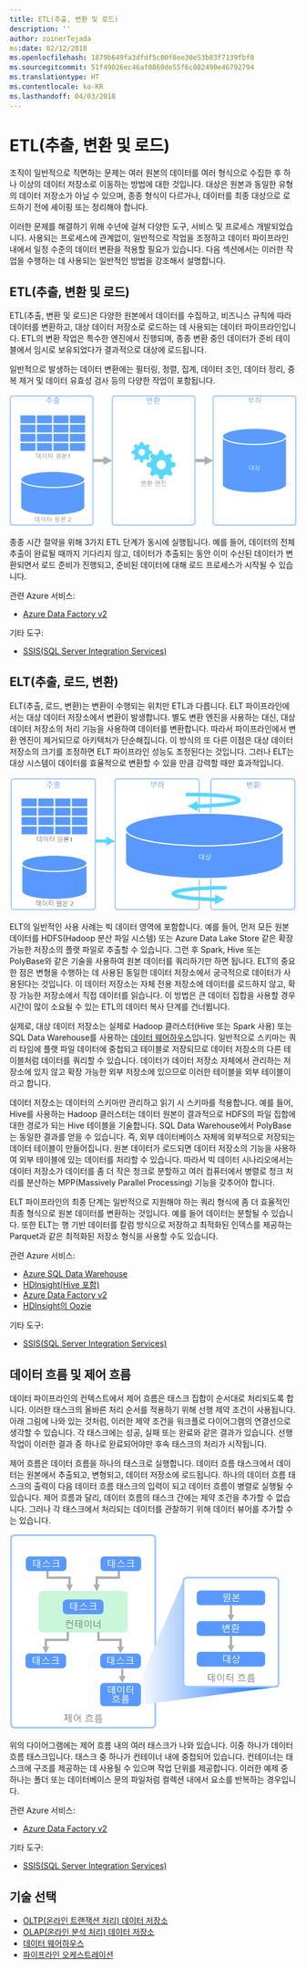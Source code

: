 ```yaml
---
title: ETL(추출, 변환 및 로드)
description: ''
author: zoinerTejada
ms:date: 02/12/2018
ms.openlocfilehash: 1879b649fa3dfdf5c00f8ee30e53b83f7139fbf0
ms.sourcegitcommit: 51f49026ec46af0860de55f6c082490e46792794
ms.translationtype: HT
ms.contentlocale: ko-KR
ms.lasthandoff: 04/03/2018
---
```

# <a name="extract-transform-and-load-etl"></a>ETL(추출, 변환 및 로드)

조직이 일반적으로 직면하는 문제는 여러 원본의 데이터를 여러 형식으로 수집한 후 하나 이상의 데이터 저장소로 이동하는 방법에 대한 것입니다. 대상은 원본과 동일한 유형의 데이터 저장소가 아닐 수 있으며, 종종 형식이 다르거나, 데이터를 최종 대상으로 로드하기 전에 셰이핑 또는 정리해야 합니다.

이러한 문제를 해결하기 위해 수년에 걸쳐 다양한 도구, 서비스 및 프로세스 개발되었습니다. 사용되는 프로세스에 관계없이, 일반적으로 작업을 조정하고 데이터 파이프라인 내에서 일정 수준의 데이터 변환을 적용할 필요가 있습니다. 다음 섹션에서는 이러한 작업을 수행하는 데 사용되는 일반적인 방법을 강조해서 설명합니다.

## <a name="extract-transform-and-load-etl"></a>ETL(추출, 변환 및 로드)

ETL(추출, 변환 및 로드)은 다양한 원본에서 데이터를 수집하고, 비즈니스 규칙에 따라 데이터를 변환하고, 대상 데이터 저장소로 로드하는 데 사용되는 데이터 파이프라인입니다. ETL의 변환 작업은 특수한 엔진에서 진행되며, 종종 변환 중인 데이터가 준비 테이블에서 임시로 보유되었다가 결과적으로 대상에 로드됩니다.

일반적으로 발생하는 데이터 변환에는 필터링, 정렬, 집계, 데이터 조인, 데이터 정리, 중복 제거 및 데이터 유효성 검사 등의 다양한 작업이 포함됩니다.

![ETL(추출, 변환, 로드) 프로세스](../images/etl.png)

종종 시간 절약을 위해 3가지 ETL 단계가 동시에 실행됩니다. 예를 들어, 데이터의 전체 추출이 완료될 때까지 기다리지 않고, 데이터가 추출되는 동안 이미 수신된 데이터가 변환되면서 로드 준비가 진행되고, 준비된 데이터에 대해 로드 프로세스가 시작될 수 있습니다.

관련 Azure 서비스:
- [Azure Data Factory v2](https://azure.microsoft.com/services/data-factory/)

기타 도구:
- [SSIS(SQL Server Integration Services)](/sql/integration-services/sql-server-integration-services)

## <a name="extract-load-and-transform-elt"></a>ELT(추출, 로드, 변환)

ELT(추출, 로드, 변환)는 변환이 수행되는 위치만 ETL과 다릅니다. ELT 파이프라인에서는 대상 데이터 저장소에서 변환이 발생합니다. 별도 변환 엔진을 사용하는 대신, 대상 데이터 저장소의 처리 기능을 사용하여 데이터를 변환합니다. 따라서 파이프라인에서 변환 엔진이 제거되므로 아키텍처가 단순해집니다. 이 방식의 또 다른 이점은 대상 데이터 저장소의 크기를 조정하면 ELT 파이프라인 성능도 조정된다는 것입니다. 그러나 ELT는 대상 시스템이 데이터를 효율적으로 변환할 수 있을 만큼 강력할 때만 효과적입니다.

![ELT(추출, 로드, 변환) 프로세스](../images/elt.png)

ELT의 일반적인 사용 사례는 빅 데이터 영역에 포함합니다. 예를 들어, 먼저 모든 원본 데이터를 HDFS(Hadoop 분산 파일 시스템) 또는 Azure Data Lake Store 같은 확장 가능한 저장소의 플랫 파일로 추출할 수 있습니다. 그런 후 Spark, Hive 또는 PolyBase와 같은 기술을 사용하여 원본 데이터를 쿼리하기만 하면 됩니다. ELT의 중요한 점은 변형을 수행하는 데 사용된 동일한 데이터 저장소에서 궁극적으로 데이터가 사용된다는 것입니다. 이 데이터 저장소는 자체 전용 저장소에 데이터를 로드하지 않고, 확장 가능한 저장소에서 직접 데이터를 읽습니다. 이 방법은 큰 데이터 집합을 사용할 경우 시간이 많이 소요될 수 있는 ETL의 데이터 복사 단계를 건너뜁니다.

실제로, 대상 데이터 저장소는 실제로 Hadoop 클러스터(Hive 또는 Spark 사용) 또는 SQL Data Warehouse를 사용하는 [데이터 웨어하우스](./data-warehousing.md)입니다. 일반적으로 스키마는 쿼리 타임에 플랫 파일 데이터에 중첩되고 테이블로 저장되므로 데이터 저장소의 다른 테이블처럼 데이터를 쿼리할 수 있습니다. 데이터가 데이터 저장소 자체에서 관리하는 저장소에 있지 않고 확장 가능한 외부 저장소에 있으므로 이러한 테이블을 외부 테이블이라고 합니다. 

데이터 저장소는 데이터의 스키마만 관리하고 읽기 시 스키마를 적용합니다. 예를 들어, Hive를 사용하는 Hadoop 클러스터는 데이터 원본이 결과적으로 HDFS의 파일 집합에 대한 경로가 되는 Hive 테이블을 기술합니다. SQL Data Warehouse에서 PolyBase는 동일한 결과를 얻을 수 있습니다. 즉, 외부 데이터베이스 자체에 외부적으로 저장되는 데이터 테이블이 만들어집니다. 원본 데이터가 로드되면 데이터 저장소의 기능을 사용하여 외부 테이블에 있는 데이터를 처리할 수 있습니다. 따라서 빅 데이터 시나리오에서는 데이터 저장소가 데이터를 좀 더 작은 청크로 분할하고 여러 컴퓨터에서 병렬로 청크 처리를 분산하는 MPP(Massively Parallel Processing) 기능을 갖추어야 합니다.

ELT 파이프라인의 최종 단계는 일반적으로 지원해야 하는 쿼리 형식에 좀 더 효율적인 최종 형식으로 원본 데이터를 변환하는 것입니다. 예를 들어 데이터는 분할될 수 있습니다. 또한 ELT는 행 기반 데이터를 칼럼 방식으로 저장하고 최적화된 인덱스를 제공하는 Parquet과 같은 최적화된 저장소 형식을 사용할 수도 있습니다. 

관련 Azure 서비스:

- [Azure SQL Data Warehouse](/azure/sql-data-warehouse/sql-data-warehouse-overview-what-is)
- [HDInsight(Hive 포함)](/azure/hdinsight/hadoop/hdinsight-use-hive)
- [Azure Data Factory v2](https://azure.microsoft.com/services/data-factory/)
- [HDInsight의 Oozie](/azure/hdinsight/hdinsight-use-oozie-linux-mac)

기타 도구:

- [SSIS(SQL Server Integration Services)](/sql/integration-services/sql-server-integration-services)

## <a name="data-flow-and-control-flow"></a>데이터 흐름 및 제어 흐름

데이터 파이프라인의 컨텍스트에서 제어 흐름은 태스크 집합이 순서대로 처리되도록 합니다. 이러한 태스크의 올바른 처리 순서를 적용하기 위해 선행 제약 조건이 사용됩니다. 아래 그림에 나와 있는 것처럼, 이러한 제약 조건을 워크플로 다이어그램의 연결선으로 생각할 수 있습니다. 각 태스크에는 성공, 실패 또는 완료와 같은 결과가 있습니다. 선행 작업이 이러한 결과 중 하나로 완료되어야만 후속 태스크의 처리가 시작됩니다.

제어 흐름은 데이터 흐름을 하나의 태스크로 실행합니다. 데이터 흐름 태스크에서 데이터는 원본에서 추출되고, 변형되고, 데이터 저장소에 로드됩니다. 하나의 데이터 흐름 태스크의 출력이 다음 데이터 흐름 태스크의 입력이 되고 데이터 흐름이 병렬로 실행될 수 있습니다. 제어 흐름과 달리, 데이터 흐름의 태스크 간에는 제약 조건을 추가할 수 없습니다. 그러나 각 태스크에서 처리되는 데이터를 관찰하기 위해 데이터 뷰어를 추가할 수는 있습니다.

![제어 흐름 내에서 태스크로 실행되는 데이터 흐름](../images/control-flow-data-flow.png)

위의 다이어그램에는 제어 흐름 내의 여러 태스크가 나와 있습니다. 이중 하나가 데이터 흐름 태스크입니다. 태스크 중 하나가 컨테이너 내에 중첩되어 있습니다. 컨테이너는 태스크에 구조를 제공하는 데 사용될 수 있으며 작업 단위를 제공합니다. 이러한 예제 중 하나는 폴더 또는 데이터베이스 문의 파일처럼 컬렉션 내에서 요소를 반복하는 경우입니다.

관련 Azure 서비스:
- [Azure Data Factory v2](https://azure.microsoft.com/services/data-factory/)

기타 도구:
- [SSIS(SQL Server Integration Services)](/sql/integration-services/sql-server-integration-services)

## <a name="technology-choices"></a>기술 선택

- [OLTP(온라인 트랜잭션 처리) 데이터 저장소](./online-transaction-processing.md#oltp-in-azure)
- [OLAP(온라인 분석 처리) 데이터 저장소](./online-analytical-processing.md#olap-in-azure)
- [데이터 웨어하우스](./data-warehousing.md)
- [파이프라인 오케스트레이션](../technology-choices/pipeline-orchestration-data-movement.md)
